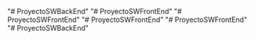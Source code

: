 "# ProyectoSWBackEnd" 
"# ProyectoSWFrontEnd" 
"# ProyectoSWFrontEnd" 
"# ProyectoSWFrontEnd" 
"# ProyectoSWFrontEnd" 
"# ProyectoSWBackEnd" 

